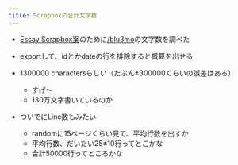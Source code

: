 ```yaml
---
title: Scrapboxの合計文字数
---
```


* [Essay Scrapbox案](Essay%20Scrapbox%E6%A1%88.md)のために[/blu3mo](https://scrapbox.io/blu3mo)の文字数を調べた

* exportして、idとかdateの行を排除すると概算を出せる

* 1300000 charactersらしい（たぶん±300000くらいの誤差はある）
  
  * すげ〜
  * 130万文字書いているのか
* ついでにLine数もみたい
  
  * randomに15ページくらい見て、平均行数を出すか
  * 平均行数、だいたい25±10行ってとこかな
  * 合計50000行ってところかな
